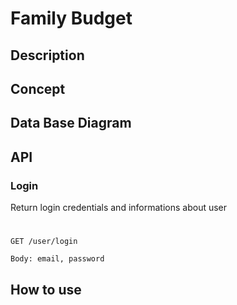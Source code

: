 # Family Budget

## Description 

## Concept 

## Data Base Diagram

## API

### Login
Return login credentials and informations about user
#
`GET /user/login`

`Body: email, password`



## How to use

